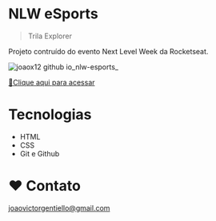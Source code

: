 # NLW eSports

> Trila Explorer

Projeto contruído do evento Next Level Week da Rocketseat.



![joaox12 github io_nlw-esports_](https://user-images.githubusercontent.com/103333189/191081992-e58e7d64-d740-4e9c-b6d9-316042408f0a.png)



[🔗Clique aqui para acessar](https://joaox12.github.io/nlw-esports/)

# Tecnologias

- HTML
- CSS
- Git e Github

# ❤️ Contato

joaovictorgentiello@gmail.com
